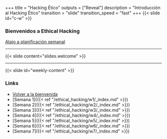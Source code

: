 +++
title = "Hacking Ético"
outputs = ["Reveal"]
description = "Introducción al Hacking Ético"
transition = "slide"
transition_speed = "fast"
+++
{{< slide id="c-w" >}}
### Bienvenidos a Ethical Hacking

[Atajo a planificación semanal](#weekly-content)

---
{{< slide content="slides.welcome" >}}

---

{{< slide id="weekly-content" >}}
### Links

- [Volver a la bienvenida](#c-w)
- [Semana 1]({{< ref "/ethical_hacking/w1/_index.md" >}})
- [Semana 2]({{< ref "/ethical_hacking/w2/_index.md" >}})
- [Semana 3]({{< ref "/ethical_hacking/w3/_index.md" >}})
- [Semana 4]({{< ref "/ethical_hacking/w4/_index.md" >}})
- [Semana 5]({{< ref "/ethical_hacking/w5/_index.md" >}})
- [Semana 6]({{< ref "/ethical_hacking/w6/_index.md" >}})
- [Semana 7]({{< ref "/ethical_hacking/w7/_index.md" >}})